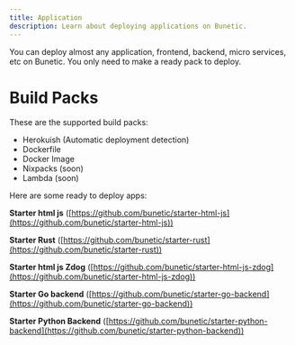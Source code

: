 ```yaml
---
title: Application
description: Learn about deploying applications on Bunetic.
---
```


You can deploy almost any application, frontend, backend, micro services, etc on Bunetic.
You only need to make a ready pack to deploy.

# Build Packs

These are the supported build packs:

- Herokuish (Automatic deployment detection)
- Dockerfile
- Docker Image
- Nixpacks (soon)
- Lambda (soon)

Here are some ready to deploy apps:

**Starter html js** ([https://github.com/bunetic/starter-html-js](https://github.com/bunetic/starter-html-js))

**Starter Rust** ([https://github.com/bunetic/starter-rust](https://github.com/bunetic/starter-rust))

**Starter html js Zdog** ([https://github.com/bunetic/starter-html-js-zdog](https://github.com/bunetic/starter-html-js-zdog))

**Starter Go backend** ([https://github.com/bunetic/starter-go-backend](https://github.com/bunetic/starter-go-backend))

**Starter Python Backend** ([https://github.com/bunetic/starter-python-backend](https://github.com/bunetic/starter-python-backend))
